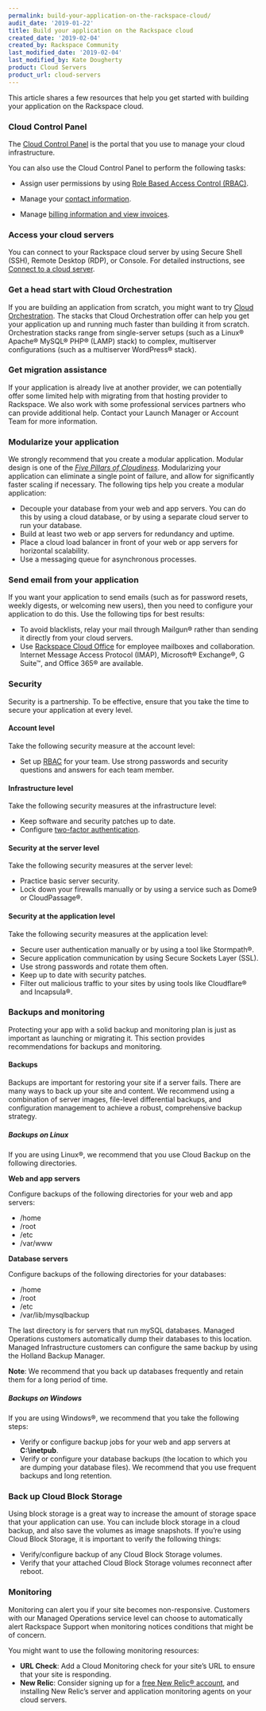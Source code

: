 ```yaml
---
permalink: build-your-application-on-the-rackspace-cloud/
audit_date: '2019-01-22'
title: Build your application on the Rackspace cloud
created_date: '2019-02-04'
created_by: Rackspace Community
last_modified_date: '2019-02-04'
last_modified_by: Kate Dougherty
product: Cloud Servers
product_url: cloud-servers
---
```


This article shares a few resources that help you get started with building
your application on the Rackspace cloud.

### Cloud Control Panel

The [Cloud Control Panel](https://login.rackspace.com) is the portal that you
use to manage your cloud infrastructure.

You can also use the Cloud Control Panel to perform the following tasks:

- Assign user permissions by using [Role Based Access Control
  (RBAC)](/how-to/getting-started-with-role-based-access-control-rbac/).

- Manage your [contact information](/how-to/change-to-new-primary-contact/).

- Manage [billing information and view
  invoices](/how-to/billing-services-overview/).

### Access your cloud servers

You can connect to your Rackspace cloud server by using Secure Shell (SSH),
Remote Desktop (RDP), or Console. For detailed instructions, see [Connect to a
cloud server](/how-to/connect-to-a-cloud-server/).

### Get a head start with Cloud Orchestration

If you are building an application from scratch, you might want to try [Cloud
Orchestration](https://www.rackspace.com/en-us/cloud/orchestration). The
stacks that Cloud Orchestration offer can help you get your application up and
running much faster than building it from scratch. Orchestration stacks range
from single-server setups (such as a Linux&reg; Apache&reg; MySQL&reg;
PHP&reg; (LAMP) stack) to complex, multiserver configurations (such as a
multiserver WordPress&reg; stack).

### Get migration assistance

If your application is already live at another provider, we can potentially
offer some limited help with migrating from that hosting provider to
Rackspace. We also work with some professional services partners who can
provide additional help. Contact your Launch Manager or Account Team
for more information.

### Modularize your application

We strongly recommend that you create a modular application. Modular design is
one of the [_Five Pillars of
Cloudiness_](https://blog.rackspace.com/explore-the-five-pillars-of-cloudiness). Modularizing your application can eliminate a single point of
failure, and allow for significantly faster scaling if necessary. The
following tips help you create a modular application:

- Decouple your database from your web and app servers. You can do this by
  using a cloud database, or by using a separate cloud server to run your
  database.
- Build at least two web or app servers for redundancy and uptime.
- Place a cloud load balancer in front of your web or app servers for
  horizontal scalability.
- Use a messaging queue for asynchronous processes.

### Send email from your application

If you want your application to send emails (such as for password resets,
weekly digests, or welcoming new users), then you need to configure your
application to do this. Use the following tips for best results:

- To avoid blacklists, relay your mail through Mailgun&reg; rather than
  sending it directly from your cloud servers.
- Use [Rackspace Cloud Office](https://www.rackspace.com/en-us/email-hosting)
  for employee mailboxes and collaboration. Internet Message Access Protocol
  (IMAP), Microsoft&reg; Exchange&reg;, G Suite&trade;, and Office 365&reg;
  are available.

### Security

Security is a partnership. To be effective, ensure that you take the time
to secure your application at every level.

#### Account level

Take the following security measure at the account level:

- Set up [RBAC](/how-to/getting-started-with-role-based-access-control-rbac/)
  for your team. Use strong passwords and security questions and answers for
  each team member.

#### Infrastructure level

Take the following security measures at the infrastructure level:

- Keep software and security patches up to date.
- Configure [two-factor
  authentication](/how-to/myrackspace-multi-factor-authentication/).

#### Security at the server level

Take the following security measures at the server level:

- Practice basic server security.
- Lock down your firewalls manually or by using a service such as Dome9 or
  CloudPassage&reg;.

#### Security at the application level

Take the following security measures at the application level:

- Secure user authentication manually or by using a tool like Stormpath&reg;.
- Secure application communication by using Secure Sockets Layer (SSL).
- Use strong passwords and rotate them often.
- Keep up to date with security patches.
- Filter out malicious traffic to your sites by using tools like
  Cloudflare&reg; and Incapsula&reg;.

### Backups and monitoring

Protecting your app with a solid backup and monitoring plan is just as
important as launching or migrating it. This section provides recommendations
for backups and monitoring.

#### Backups

Backups are important for restoring your site if a server fails. There are
many ways to back up your site and content. We recommend using a combination
of server images, file-level differential backups, and configuration
management to achieve a robust, comprehensive backup strategy.

##### Backups on Linux

If you are using Linux&reg;, we recommend that you use Cloud Backup on the
following directories.

**Web and app servers**

Configure backups of the following directories for your web and app servers:

- /home
- /root
- /etc
- /var/www

**Database servers**

Configure backups of the following directories for your databases:

- /home
- /root
- /etc
- /var/lib/mysqlbackup

The last directory is for servers that run mySQL databases. Managed
Operations customers automatically dump their databases to this location.
Managed Infrastructure customers can configure the same backup by using
the Holland Backup Manager.

**Note**: We recommend that you back up databases frequently and retain them
for a long period of time.

##### Backups on Windows

If you are using Windows&reg;, we recommend that you take the following steps:

- Verify or configure backup jobs for your web and app servers at
  **C:\inetpub**.
- Verify or configure your database backups (the location to which you are
  dumping your database files). We recommend that you use frequent backups and
  long retention.

### Back up Cloud Block Storage

Using block storage is a great way to increase the amount of storage space
that your application can use. You can include block storage in a cloud
backup, and also save the volumes as image snapshots. If you’re using Cloud
Block Storage, it is important to verify the following things:

- Verify/configure backup of any Cloud Block Storage volumes.
- Verify that your attached Cloud Block Storage volumes reconnect after reboot.

### Monitoring

Monitoring can alert you if your site becomes non-responsive. Customers with
our Managed Operations service level can choose to automatically alert
Rackspace Support when monitoring notices conditions that might be of concern.

You might want to use the following monitoring resources:

- **URL Check**: Add a Cloud Monitoring check for your site’s URL to ensure
  that your site is responding.
- **New Relic**: Consider signing up for a [free New Relic&reg;
  account](http://newrelic.com/rackspace), and installing New Relic’s server
  and application monitoring agents on your cloud servers.

